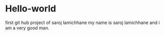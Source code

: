 # Hello-world
first git hub project of saroj lamichhane
my name is saroj lamichhane and i am a very good man.
